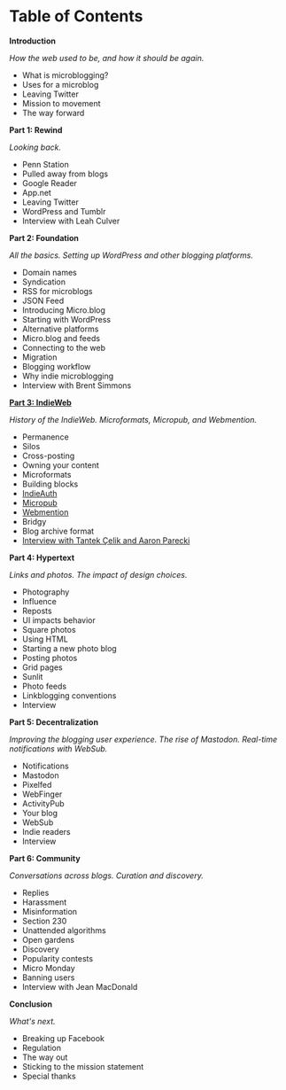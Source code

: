 # Table of Contents

**Introduction**

_How the web used to be, and how it should be again._

* What is microblogging?
* Uses for a microblog
* Leaving Twitter
* Mission to movement
* The way forward

**Part 1: Rewind**

_Looking back._

* Penn Station
* Pulled away from blogs
* Google Reader
* App.net
* Leaving Twitter
* WordPress and Tumblr
* Interview with Leah Culver

**Part 2: Foundation**

_All the basics. Setting up WordPress and other blogging platforms._

* Domain names
* Syndication
* RSS for microblogs
* JSON Feed
* Introducing Micro.blog
* Starting with WordPress
* Alternative platforms
* Micro.blog and feeds
* Connecting to the web
* Migration
* Blogging workflow
* Why indie microblogging
* Interview with Brent Simmons

**[Part 3: IndieWeb](https://github.com/microdotblog/indie-microblogging/blob/master/part3/index.md)**

_History of the IndieWeb. Microformats, Micropub, and Webmention._

* Permanence
* Silos
* Cross-posting
* Owning your content
* Microformats
* Building blocks
* [IndieAuth](https://github.com/microdotblog/indie-microblogging/blob/master/part3/indieauth.md)
* [Micropub](https://github.com/microdotblog/indie-microblogging/blob/master/part3/micropub.md)
* [Webmention](https://github.com/microdotblog/indie-microblogging/blob/master/part3/webmention.md)
* Bridgy
* Blog archive format
* [Interview with Tantek Çelik and Aaron Parecki](https://github.com/microdotblog/indie-microblogging/blob/master/interviews/indieweb-founders.md)

**Part 4: Hypertext**

_Links and photos. The impact of design choices._

* Photography
* Influence
* Reposts
* UI impacts behavior
* Square photos
* Using HTML
* Starting a new photo blog
* Posting photos
* Grid pages
* Sunlit
* Photo feeds
* Linkblogging conventions
* Interview

**Part 5: Decentralization**

_Improving the blogging user experience. The rise of Mastodon. Real-time notifications with WebSub._

* Notifications
* Mastodon
* Pixelfed
* WebFinger
* ActivityPub
* Your blog
* WebSub
* Indie readers
* Interview

**Part 6: Community**

_Conversations across blogs. Curation and discovery._

* Replies
* Harassment
* Misinformation
* Section 230
* Unattended algorithms
* Open gardens
* Discovery
* Popularity contests
* Micro Monday
* Banning users
* Interview with Jean MacDonald

**Conclusion**

_What's next._

* Breaking up Facebook
* Regulation
* The way out
* Sticking to the mission statement
* Special thanks